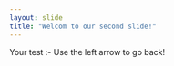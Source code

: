 ```yaml
---
layout: slide
title: "Welcom to our second slide!"
---
```

Your test :-
Use the left arrow to go back!
